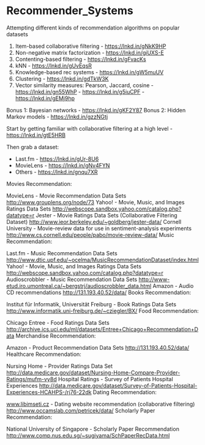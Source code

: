 # Recommender_Systems
Attempting different kinds of recommendation algorithms on popular datasets


1. Item-based collaborative filtering - https://lnkd.in/gNkK9HP
2. Non-negative matrix factorization - https://lnkd.in/giUXS-E
3. Contenting-based filtering - https://lnkd.in/gFvacKs
4. kNN - https://lnkd.in/gUvEqsR
5. Knowledge-based rec systems - https://lnkd.in/gW5muUV
6. Clustering - https://lnkd.in/gdTkW3K
7. Vector similarity measures: Pearson, Jaccard, cosine - https://lnkd.in/gn55WhP - https://lnkd.in/g5iuCPF - https://lnkd.in/gEMj9hp

Bonus 1: Bayesian networks - https://lnkd.in/gKF2Y87
Bonus 2: Hidden Markov models - https://lnkd.in/gzzNGtj

Start by getting familiar with collaborative filtering at a high level - https://lnkd.in/gtE5HRB

Then grab a dataset:

* Last.fm - https://lnkd.in/gUr-8U6
* MovieLens - https://lnkd.in/gNv4FYN
* Others - https://lnkd.in/gnqu7XR


Movies Recommendation:

MovieLens - Movie Recommendation Data Sets http://www.grouplens.org/node/73
Yahoo! - Movie, Music, and Images Ratings Data Sets http://webscope.sandbox.yahoo.com/catalog.php?datatype=r
Jester - Movie Ratings Data Sets (Collaborative Filtering Dataset) http://www.ieor.berkeley.edu/~goldberg/jester-data/
Cornell University - Movie-review data for use in sentiment-analysis experiments http://www.cs.cornell.edu/people/pabo/movie-review-data/
Music Recommendation:

Last.fm - Music Recommendation Data Sets http://www.dtic.upf.edu/~ocelma/MusicRecommendationDataset/index.html
Yahoo! - Movie, Music, and Images Ratings Data Sets http://webscope.sandbox.yahoo.com/catalog.php?datatype=r
Audioscrobbler - Music Recommendation Data Sets http://www-etud.iro.umontreal.ca/~bergstrj/audioscrobbler_data.html
Amazon - Audio CD recommendations http://131.193.40.52/data/
Books Recommendation:

Institut für Informatik, Universität Freiburg - Book Ratings Data Sets http://www.informatik.uni-freiburg.de/~cziegler/BX/
Food Recommendation:

Chicago Entree - Food Ratings Data Sets http://archive.ics.uci.edu/ml/datasets/Entree+Chicago+Recommendation+Data
Merchandise Recommendation:

Amazon - Product Recommendation Data Sets http://131.193.40.52/data/
Healthcare Recommendation:

Nursing Home - Provider Ratings Data Set http://data.medicare.gov/dataset/Nursing-Home-Compare-Provider-Ratings/mufm-vy8d
Hospital Ratings - Survey of Patients Hospital Experiences http://data.medicare.gov/dataset/Survey-of-Patients-Hospital-Experiences-HCAHPS-/rj76-22dk
Dating Recommendation:

www.libimseti.cz - Dating website recommendation (collaborative filtering) http://www.occamslab.com/petricek/data/
Scholarly Paper Recommendation:

National University of Singapore - Scholarly Paper Recommendation http://www.comp.nus.edu.sg/~sugiyama/SchPaperRecData.html
